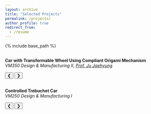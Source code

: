 ```yaml
---
layout: archive
title: "Selected Projects"
permalink: /projects/
author_profile: true
redirect_from:
  - /resume
---
```


{% include base_path %}
<head>
  <meta name="viewport" content="width=device-width, initial-scale=1">
  <link rel="stylesheet" href="https://www.w3schools.com/w3css/4/w3.css">
  <style>
  .mySlides {display:none;}
  </style>
</head>

<!-- Origami Wheel Project -->
<br>
<b>Car with Transformable Wheel Using Compliant Origami Mechanism</b>
<br>
<i>VM350 Design & Manufacturing II</i>, <a href="https://sites.ji.sjtu.edu.cn/jaehyungju/" target="_blank"><i>Prof. Ju Jaehyung</i></a>
<br>

<div class="w3-content w3-display-container" id="slideshow1">

  <div class="w3-display-container mySlides">
    <img src="http://XiaoLiSean.github.io/images/car.png" style="width:100%">
    <div class="w3-display-bottomright w3-large w3-container w3-padding-16 w3-black">
      Assembled View
    </div>
  </div>

  <div class="w3-display-container mySlides">
    <img src="http://XiaoLiSean.github.io/images/explosiveView.jpg" style="width:100%">
    <div class="w3-display-bottomright w3-large w3-container w3-padding-16 w3-black">
      Explosive View
    </div>
  </div>

  <div class="w3-display-container mySlides">
    <img src="http://XiaoLiSean.github.io/images/origamiWheel.gif" style="width:100%">
    <div class="w3-display-bottomright w3-large w3-container w3-padding-16 w3-black">
      Origami Wheel Transform
    </div>
  </div>

<button class="w3-button w3-display-left w3-black" onclick="plusSlides(-1, this.parentNode)">&#10094;</button>
<button class="w3-button w3-display-right w3-black" onclick="plusSlides(1, this.parentNode)">&#10095;</button>
</div>

<!-- Trebuchet Project -->
<br>
<b>Controlled Trebuchet Car</b>
<br>
<i>VM250 Design & Manufacturing I</i>
<br>

<div class="w3-content w3-display-container" id="slideshow2">
  <div class="w3-display-container mySlides">
    <img src="http://XiaoLiSean.github.io/images/trebuchetAssemble.jpg" style="width:100%">
    <div class="w3-display-bottomright w3-large w3-container w3-padding-16 w3-black">
      Assembled View
    </div>
  </div>

  <div class="w3-display-container mySlides">
    <img src="http://XiaoLiSean.github.io/images/trebuchetExplosive.jpg" style="width:100%">
    <div class="w3-display-bottomright w3-large w3-container w3-padding-16 w3-black">
      Explosive View
    </div>
  </div>

  <div class="w3-display-container mySlides">
    <img src="http://XiaoLiSean.github.io/images/shooting.png" style="width:100%">
    <div class="w3-display-bottomright w3-large w3-container w3-padding-16 w3-black">
      Shooting Mechanism
    </div>
  </div>

<button class="w3-button w3-display-left w3-black" onclick="plusSlides(-1, this.parentNode)">&#10094;</button>
<button class="w3-button w3-display-right w3-black" onclick="plusSlides(1, this.parentNode)">&#10095;</button>
</div>


<!-- Function defined to show picture slider -->
<script>
var slideshow1 = document.getElementById("slideshow1");
slideshow1.currentSlideIndex = 1;
showSlides(slideshow1.currentSlideIndex, slideshow1);

var slideshow2 = document.getElementById("slideshow2");
slideshow2.currentSlideIndex = 1;
showSlides(slideshow2.currentSlideIndex, slideshow2);


function plusSlides(n, slideshow) {
  showSlides(slideshow.currentSlideIndex += n, slideshow);
}

function currentSlide(n, slideshow) {
  showSlides(slideshow.currentSlideIndex = n, slideshow);
}

function showSlides(n, slideshow) {
  var i;
  var slides = slideshow.getElementsByClassName("mySlides");
  if (n > slides.length) {slideshow.currentSlideIndex = 1}    
  if (n < 1) {slideshow.currentSlideIndex = slides.length}
  for (i = 0; i < slides.length; i++) {
      slides[i].style.display = "none";  
  }
  slides[slideshow.currentSlideIndex-1].style.display = "block";  
}
</script>
